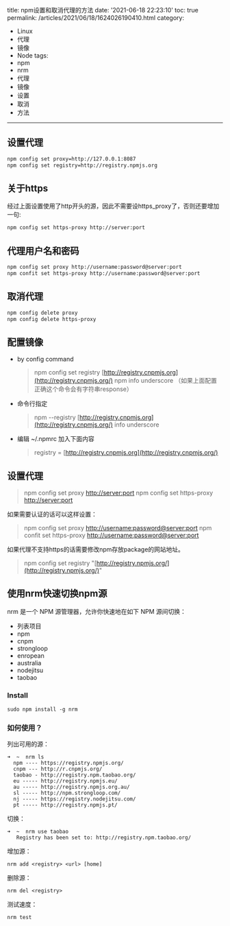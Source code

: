 title: npm设置和取消代理的方法
date: '2021-06-18 22:23:10'
toc: true
permalink: /articles/2021/06/18/1624026190410.html
category:
 - Linux
 - 代理
 - 镜像
 - Node
tags: 
 - npm
 - nrm
 - 代理
 - 镜像
 - 设置
 - 取消
 - 方法
---

## 设置代理

```bash
npm config set proxy=http://127.0.0.1:8087
npm config set registry=http://registry.npmjs.org
```


<!-- more -->


## 关于https

经过上面设置使用了http开头的源，因此不需要设https_proxy了，否则还要增加一句:

```bash
npm config set https-proxy http://server:port
```

## 代理用户名和密码

```bash
npm config set proxy http://username:password@server:port
npm confit set https-proxy http://username:password@server:port
```

## 取消代理

```bash
npm config delete proxy
npm config delete https-proxy
```

## 配置镜像

* by config command
  > npm config set registry [http://registry.cnpmjs.org](http://registry.cnpmjs.org/)
  > npm info underscore （如果上面配置正确这个命令会有字符串response）
* 命令行指定
  > npm --registry [http://registry.cnpmjs.org](http://registry.cnpmjs.org/) info underscore
* 编辑 ~/.npmrc 加入下面内容
  > registry = [http://registry.cnpmjs.org](http://registry.cnpmjs.org/)

## 设置代理

> npm config set proxy [http://server:port]()
> npm config set https-proxy [http://server:port]()

如果需要认证的话可以这样设置：

> npm config set proxy [http://username:password@server:port]()
> npm confit set https-proxy [http://username:password@server:port]()

如果代理不支持https的话需要修改npm存放package的网站地址。

> npm config set registry "[http://registry.npmjs.org/](http://registry.npmjs.org/)"

## 使用nrm快速切换npm源

nrm 是一个 NPM 源管理器，允许你快速地在如下 NPM 源间切换：

* 列表项目
* npm
* cnpm
* strongloop
* enropean
* australia
* nodejitsu
* taobao

### Install

```
sudo npm install -g nrm
```

### 如何使用？

列出可用的源：

```
➜  ~  nrm ls
  npm ---- https://registry.npmjs.org/
  cnpm --- http://r.cnpmjs.org/
  taobao - http://registry.npm.taobao.org/
  eu ----- http://registry.npmjs.eu/
  au ----- http://registry.npmjs.org.au/
  sl ----- http://npm.strongloop.com/
  nj ----- https://registry.nodejitsu.com/
  pt ----- http://registry.npmjs.pt/
```

切换：

```
➜  ~  nrm use taobao
   Registry has been set to: http://registry.npm.taobao.org/
```

增加源：

```
nrm add <registry> <url> [home]
```

删除源：

```
nrm del <registry>
```

测试速度：

```
nrm test
```
